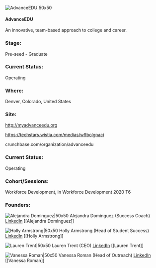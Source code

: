 

![AdvanceEDU|50x50](https://apimg.techstars.com/connect/images/image_files/6014a08bad39cb0009000028/original/advanceEDU-rgb-large_vert.jpg)

#### AdvanceEDU
An innovative, team-based approach to college and career.

### Stage: 
Pre-seed - Graduate 

### Current Status: 
Operating

### Where:
Denver, Colorado, United States

### Site:
http://myadvanceedu.org

https://techstars.wistia.com/medias/w9bolgnaci

crunchbase.com/organization/advanceedu

### Current Status: 
Operating

### Cohort/Sessions: 
Workforce Development, in Workforce Development 2020 T6

### Founders: 

![Alejandra Dominguez|50x50](https://apimg.techstars.com/connect/images/image_files/601d655ca2b8b400086f77a7/original/Alejandra_Dominguez.jpeg) Alejandra Dominguez (Success Coach) [LinkedIn](https://linkedin.com/in/adom2128) [[Alejandra Dominguez]]

![Holly Armstrong|50x50](https://apimg.techstars.com/connect/images/image_files/601d653e8fe60f000715ad50/original/Holly_Armstrong.jpeg) Holly Armstrong (Head of Student Success) [LinkedIn](https://linkedin.com/in/hollyboernerarmstrong) [[Holly Armstrong]]

![Lauren Trent|50x50](https://apimg.techstars.com/connect/images/image_files/5f978e1244e082336800001c/original/Lauren_Trent_AdvanceEDU.jpg) Lauren Trent (CEO) [LinkedIn](https://linkedin.com/in/lauren-trent-07bb2240) [[Lauren Trent]]

![Vanessa Roman|50x50](https://apimg.techstars.com/connect/images/image_files/5f8dac5e44e082334d000093/original/CU_Admissions_Counselors13.jpg) Vanessa Roman (Head of Outreach) [LinkedIn](https://linkedin.com/in/vanessa-roman-60239016b) [[Vanessa Roman]]


